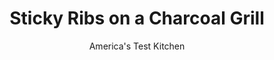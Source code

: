 ---
layout: ../../layouts/MarkdownPostLayout.astro
title: Sticky Ribs on a Charcoal Grill
author: America's Test Kitchen
pubDate: 2023-03-15
description: "We came up with a faster method for sticky ribs—one that produces fall-off-the-bone, tender, smoky meat."
image_url: https://res.cloudinary.com/hksqkdlah/image/upload/ar_1:1,c_fill,dpr_2.0,f_auto,fl_lossy.progressive.strip_profile,g_faces:auto,q_auto:low,w_344/35969_sfs-kansas-city-style-sticky-ribs-28
tags: ["Main Courses","Pork","Grilling & Barbecue"]
calories: 
protein: 
carbohydrates: 
fats: 
fiber: 
ingredients: ["3 tablespoons, paprika","2 tablespoons, light brown sugar","1 tablespoon, ground black pepper","1 tablespoon, table salt","1/4 teaspoon, cayenne pepper","2 full racks, pork spareribs, preferably St. Louis cut, trimmed of any large pieces of excess fat, membrane removed, and patted dry (see photo 1)","2 cups, wood chips","2 cups, barbecue sauce"]
serves: 6
time: ""
instructions: ["Combine paprika, sugar, pepper, salt, and cayenne in small bowl. Massage spice rub into both sides of rib racks.","Soak wood chips in bowl of water for 15 minutes. Open bottom grill vents completely. Light large chimney starter filled two-thirds with charcoal briquettes (about 60 coals) and burn until covered with fine gray ash. Arrange 13 by 9-inch disposable aluminum pan on one side of grill and pour hot coals into pile on opposite side. Sprinkle 1 cup wood chips over coals, set grill rack in place, and position ribs over pan.","Place sheet of aluminum foil directly on top of ribs (see photo 2) and cover grill, positioning lid vents (three-quarters open) directly over ribs. Barbecue, turning and rotating ribs after 1 hour, until coals are almost spent, about 2 hours.","About 20 minutes before coals are spent, light another 60 coals in chimney starter and burn until covered with fine gray ash. Place hot coals from chimney on top of spent coals, and sprinkle remaining cup wood chips over coals. Turn and rotate ribs and barbecue, covered, for 1 hour. Brush ribs liberally on both sides with sauce, wrap tightly with foil (see photo 3), and barbecue until very tender, about 1 hour longer.","Transfer ribs (still in foil) to cutting board and rest 30 minutes. Unwrap ribs and brush with additional barbecue sauce. Slice ribs between bones and serve with remaining sauce.","To Finish in the Oven: In step 4, instead of adding more charcoal to the grill, wrap ribs tightly in foil, place on baking sheet, and bake in 250-degree oven for 1 hour. Remove from oven, brush both sides with barbecue sauce, rewrap with foil, and bake until very tender, about 1 hour longer. Proceed as directed in step 5."]
nutrition: undefined
notes: "Buy St. Louis–style racks, which are more manageable than untrimmed pork ribs. We prefer our sauce recipe (see related recipe), but store-bought works, too (Bull’s-Eye is our favorite). If youre not keen on tending a grill for 4 hours, our ribs will still taste good even if they spend the last 2 hours of cooking in your oven; see optional step 6."
---